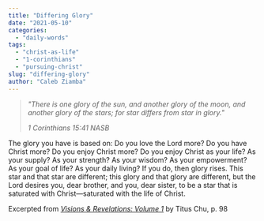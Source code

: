 ```yaml
---
title: "Differing Glory"
date: "2021-05-10"
categories: 
  - "daily-words"
tags: 
  - "christ-as-life"
  - "1-corinthians"
  - "pursuing-christ"
slug: "differing-glory"
author: "Caleb Ziamba"
---
```


> _"There is one glory of the sun, and another glory of the moon, and another glory of the stars; for star differs from star in glory."_
> 
> _1 Corinthians 15:41 NASB_

The glory you have is based on: Do you love the Lord more? Do you have Christ more? Do you enjoy Christ more? Do you enjoy Christ as your life? As your supply? As your strength? As your wisdom? As your empowerment? As your goal of life? As your daily living? If you do, then glory rises. This star and that star are different; this glory and that glory are different, but the Lord desires you, dear brother, and you, dear sister, to be a star that is saturated with Christ—saturated with the life of Christ.

Excerpted from _[Visions & Revelations: Volume 1](https://www.asweetsavor.org/visions-and-revelations/)_ by Titus Chu, p. 98
